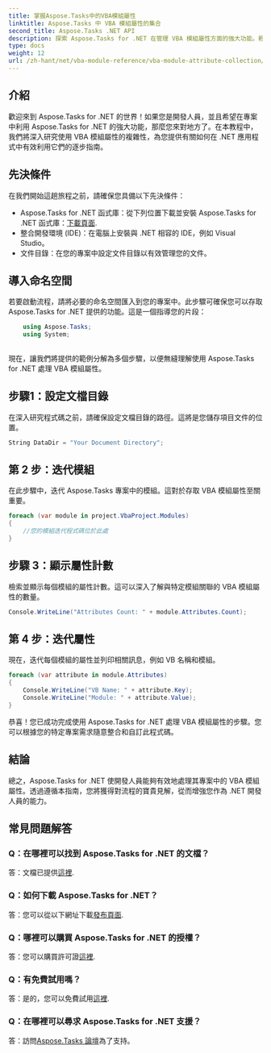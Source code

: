 ```yaml
---
title: 掌握Aspose.Tasks中的VBA模組屬性
linktitle: Aspose.Tasks 中 VBA 模組屬性的集合
second_title: Aspose.Tasks .NET API
description: 探索 Aspose.Tasks for .NET 在管理 VBA 模組屬性方面的強大功能。輕鬆增強您的 .NET 專案。現在下載！ #Aspose #Tasks #MS 項目
type: docs
weight: 12
url: /zh-hant/net/vba-module-reference/vba-module-attribute-collection/
---
```

## 介紹
歡迎來到 Aspose.Tasks for .NET 的世界！如果您是開發人員，並且希望在專案中利用 Aspose.Tasks for .NET 的強大功能，那麼您來對地方了。在本教程中，我們將深入研究使用 VBA 模組屬性的複雜性，為您提供有關如何在 .NET 應用程式中有效利用它們的逐步指南。
## 先決條件
在我們開始這趟旅程之前，請確保您具備以下先決條件：
-  Aspose.Tasks for .NET 函式庫：從下列位置下載並安裝 Aspose.Tasks for .NET 函式庫：[下載頁面](https://releases.aspose.com/tasks/net/).
- 整合開發環境 (IDE)：在電腦上安裝與 .NET 相容的 IDE，例如 Visual Studio。
- 文件目錄：在您的專案中設定文件目錄以有效管理您的文件。
## 導入命名空間
若要啟動流程，請將必要的命名空間匯入到您的專案中。此步驟可確保您可以存取 Aspose.Tasks for .NET 提供的功能。這是一個指導您的片段：
```csharp
    using Aspose.Tasks;
    using System;
    
```
現在，讓我們將提供的範例分解為多個步驟，以便無縫理解使用 Aspose.Tasks for .NET 處理 VBA 模組屬性。
## 步驟1：設定文檔目錄
在深入研究程式碼之前，請確保設定文檔目錄的路徑。這將是您儲存項目文件的位置。
```csharp
String DataDir = "Your Document Directory";
```
## 第 2 步：迭代模組
在此步驟中，迭代 Aspose.Tasks 專案中的模組。這對於存取 VBA 模組屬性至關重要。
```csharp
foreach (var module in project.VbaProject.Modules)
{
    //您的模組迭代程式碼位於此處
}
```
## 步驟 3：顯示屬性計數
檢索並顯示每個模組的屬性計數。這可以深入了解與特定模組關聯的 VBA 模組屬性的數量。
```csharp
Console.WriteLine("Attributes Count: " + module.Attributes.Count);
```
## 第 4 步：迭代屬性
現在，迭代每個模組的屬性並列印相關訊息，例如 VB 名稱和模組。
```csharp
foreach (var attribute in module.Attributes)
{
    Console.WriteLine("VB Name: " + attribute.Key);
    Console.WriteLine("Module: " + attribute.Value);
}
```
恭喜！您已成功完成使用 Aspose.Tasks for .NET 處理 VBA 模組屬性的步驟。您可以根據您的特定專案需求隨意整合和自訂此程式碼。
## 結論
總之，Aspose.Tasks for .NET 使開發人員能夠有效地處理其專案中的 VBA 模組屬性。透過遵循本指南，您將獲得對流程的寶貴見解，從而增強您作為 .NET 開發人員的能力。
## 常見問題解答
### Q：在哪裡可以找到 Aspose.Tasks for .NET 的文檔？
答：文檔已提供[這裡](https://reference.aspose.com/tasks/net/).
### Q：如何下載 Aspose.Tasks for .NET？
答：您可以從以下網址下載[發布頁面](https://releases.aspose.com/tasks/net/).
### Q：哪裡可以購買 Aspose.Tasks for .NET 的授權？
答：您可以購買許可證[這裡](https://purchase.aspose.com/buy).
### Q：有免費試用嗎？
答：是的，您可以免費試用[這裡](https://releases.aspose.com/).
### Q：在哪裡可以尋求 Aspose.Tasks for .NET 支援？
答：訪問[Aspose.Tasks 論壇](https://forum.aspose.com/c/tasks/15)為了支持。